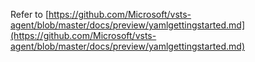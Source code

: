 Refer to [https://github.com/Microsoft/vsts-agent/blob/master/docs/preview/yamlgettingstarted.md](https://github.com/Microsoft/vsts-agent/blob/master/docs/preview/yamlgettingstarted.md)

<!--
# Simple Yaml Builds

## Goals

- **Process follows code through branches**: History, diff, merge your build process including tasks!
- **Keep the spirit of simple builds that use yaml**:  The spirit is to define your language with key simple data points which derives an execution plan.  We do not want it to define an execution plan (our job) but just serialized in a different format.  If we do that, we're missing the point.
- **Easy intuitive format per language type**: Having a language type allows infered execution without having to tediously define everything. 
- **Consistent execution with web defined process**: Switching because you have a preference in yaml and code based process should lead to a consistent build.
- **Leverage heavy investment in tasks**: Multiple teams have been developing tasks for a few years.  We should leverage that effort while also providing the option to have all assets in source.
- **Execute Locally**: Should be able to execute and diagnose locally. (nice to have tool after main server impl)
- **Migrate to Yaml**: Adopt yaml.  Option in definition to create a yaml file.

## Non Goals

- **Round Trip**: We will not round trip the process and keep yaml and web edits in sync.  Pick how you want to work.

## Related Topics

[Tools](tools.md): Build and test yaml can define which toolset version to build with.  The language knows which tools has to work with. 

[Task Versions](preview.md): Yaml allows reference to task including major locked version.  In addition there will be an option to reference a task checked into source.

## Language Type and Execution

The key to being easy to use is the language.  Because of this context, much can be infered.

The current build system has a lower level job instruction format which describes the steps, the tasks, the variables which the agent uses to execute.  Yaml will offer the ability to describe higher level intent using the language to compile to a lower level job which the agent understands.  Because the language plugin understands that programming eco system, it knows how to infer what to execute based on declarative data.

In entries that are paths that end with .sln, .csproj, .sh, .cmd, .ps1, the base language handler knows to map that to the relevant task.

Finally, all yaml entries that fall through essentially map to the cmd line task.

Example:

```yaml

# a definition will be able to have multiple jobs
my build job:

  toolset: dotnet
 
  ## variables are merged and overlayed over variables defined in the web definition editor.
  variables:
    foo: bar
    baz: foo

  steps:
    
    # The dotnet toolset knows that cmdlines that first arg ends in ps1 means to inject a powershell task (defaults apply) 
    - src/ci/before.ps1 arg1 $(foo)
    - "src/ci/before with space.ps1" arg1 $(foo)

    # the dotnet language plugin also understands that "proj" maps to msbuild task
    # you can pass other inputs to the msbuild task
    # conditions supported
    - task: msbuild 
      condition: $(foo) -eq "bar"
      inputs: 
        path: src/mywebApp.csproj
        additonalArguments: /m      

    # if I need to specify other inputs for script tasks ...
    # always control option is an option
    - task: powershell
      always: $(foo) -eq "bar"
      inputs:
        path: src/ci/try.ps1 $(baz) "arg two"
        failOnStandardError: true

    # arbitrary tasks from the server can be invoked and optionally locked to a major version
    # based on the task.json metadata we know how to cast values from a string
    - task: MyCustomTask@2.x
      inputs:
        input1: input1 value
        input2: false

    # if it falls through all the special base project handlers, 
    # ends up with exec command line task
    - echo Hello World

  finally:
    # always run inferred from finally
    - src/ci/cleanup.ps1
```

## Checking in Task Assets to Source

Tasks can also be locked down to ensure all build assets can be:

  - Locked down
  - Repeatable (build a patch from an old branch)
  - Test all changes (tasks, scripts, ) and then merge 
  - Use a forked and modified version of an open source task

Tasks from source can be retrieved from the same repro (relative path in same repo) and external repos at a ref.   This offers complete control.

Example:

```yaml

# a definition will be able to have multiple jobs
my build job:

  ## Tasks
  tasks:
     myTaskRepo:
        type: git 
        location: http://somegitserver
        ref: refs/heads/mybranch

  ## specify language.
  toolset: Xcode
 
  ## variables are merged and overlayed over variables defined in the web definition editor.
  variables:
    foo: bar
    baz: foo

  steps:

    # this would use the servers installed xcode task locked to 2.x and the rest of defaults
    - task: XCode@2.x
      inputs:
        workspace: src/MyProject/My.xcworkspace    

    # This would look for the task checked into source (starts with /) relative to the root of the repo
    # other properties besides 'task' is mapped to an input 
    # SDK overwrides the highlevel property
    - task: /tasks/xcode
      inputs:
        actions: build
        SDK: $(SDK)
        workspace: src/MyProject/My.xcworkspace

    # This would look for the task checked into source (starts with /) relative to the root of the repo
    # cloned from myTaskRepo
    - task: /tasks/xcode @ myTaskRepo
      inputs:
        actions: build
        workspace: src/MyProject/My.xcworkspace      
```

## Testing Across Different Versions on Runtimes (using Installers and Tools)

Language plug-ins have associate [tool installers](tools.md).  The language plugin in this case (jsnode) has first class knowledge of node and npm and will ensure the proper version is installed and pre-pended to the path.

Variables can also be used to leverage the build service side matrix option.  This is very powerful since it offers a matrix option that runs build jobs in parallel.

```yaml
my build job:
  toolset: node
    # node language plugin knows it's so it will insert a node installer task.  So it knows nodejs element is a matrix.
    # We will have a set of 'Set xxx Runtime Version' tasks.  In this case 'Set Node Runtime Version' (think nvm)
    # Same for other runtimes like jvm, python, etc...
    # The server will create a job for each of this and add the 'Set Node Runtime Version' task first in the job with a value
    # The 'Set xxx Runtime Tasks' will use the tool installers feature above. 
    #   
    nodejs:
      - 0.12.7
      - 4.3.2

  # if steps do not exist the nodejs toolset plugin will npm install, npm test
  # you can specify
  steps:
    - task: npm
      inputs: 
        action: install

    - task: gulp

    - task: gulp
      inputs: 
        gulpfile: gulpfile.js
        action: test
```

## Common Utility Tasks

The base language plugin has first class knowledge of other common tasks such as copy and publish

```yaml
steps:

  # base language plugin knows it's
  - copy $(Build.SourcesDirectory) **/*.zip $(Build.ArtifactsDirectory) overwrite 

publish:
  # publish to a server drop
  - server $(Build.ArtifactsDirectory)/*.zip as AppZip
```

## Service Endpoints

## Docker

## CI Triggers

TODO.  CI only - defined in yaml.

## Build Definition

The build definition in the web still has to exist.  All reporting, queues and other items hang off it.

TODO define.  Basic gist...

- Checkin yaml under .vsts folder.  Only supported in git.
- Name should be ci-{name here}.yml for build rel-{name here}.yml for a release definition.    
- A build / release definition is created in vsts by {name here} used. 
- Process tab is replaced with monaco editor in place.  Can edit and save.  We should validate on save.  Not only valid yaml but valid per lang.
- Variables still exist.  Merged with yaml defined at queue time.

## Variables

TODO - define variables in yaml.  Merged with variables on definition.

## Demands

Define what it means for demands since the web designer no longer adds the relevant demands. 

I think language offers a good opportunity here.

## New Definition Wizard Integration

New definition templates can be provided in the box or user created from a definition.  

For the in the box templates we deliver, we will deliver yaml as the template.  When you create a user template from a definition it will be either a yaml or web edited definition.

If the definition template is backed by yaml, then when creating a definition from a template, we will offer the choice of whether you want a yaml or web edited process.  We can derive both from a yaml (higher level construct) but not go the other way and create yaml from the lower level step construct.
-->
